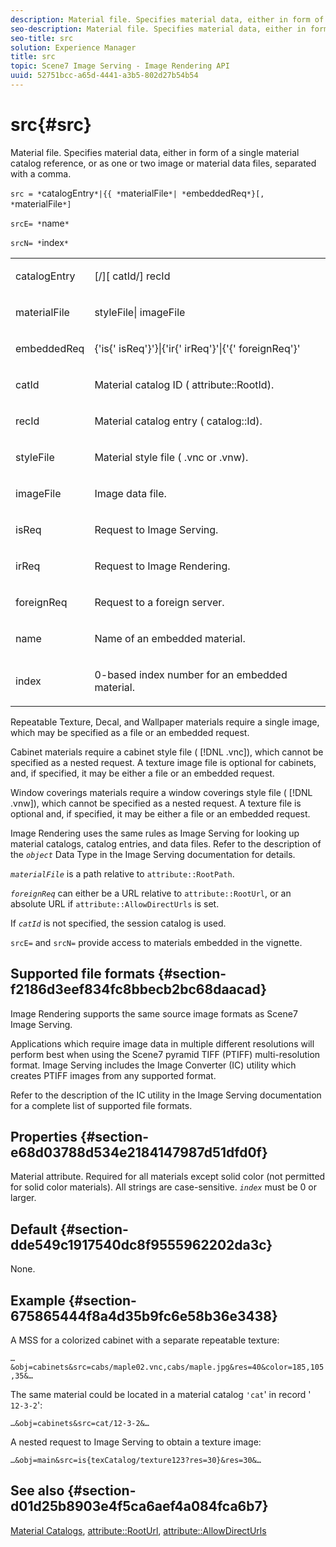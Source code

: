 ```yaml
---
description: Material file. Specifies material data, either in form of a single material catalog reference, or as one or two image or material data files, separated with a comma.
seo-description: Material file. Specifies material data, either in form of a single material catalog reference, or as one or two image or material data files, separated with a comma.
seo-title: src
solution: Experience Manager
title: src
topic: Scene7 Image Serving - Image Rendering API
uuid: 52751bcc-a65d-4441-a3b5-802d27b54b54
---
```


# src{#src}

Material file. Specifies material data, either in form of a single material catalog reference, or as one or two image or material data files, separated with a comma.

 `src = *`catalogEntry`*|{{ *`materialFile`*| *`embeddedReq`*}[, *`materialFile`*]`

`srcE= *`name`*`

`srcN= *`index`*`

<table id="simpletable_A64C4F084C0A4DDCA45A921D4BD7AAEA"> 
 <tr class="strow"> 
  <td class="stentry"> <p><span class="varname"> catalogEntry</span> </p></td> 
  <td class="stentry"> <p><span class="codeph">[/][<span class="varname"> catId</span>/]<span class="varname"> recId</span></span> </p></td> 
 </tr> 
 <tr class="strow"> 
  <td class="stentry"> <span class="varname"> materialFile</span> </td> 
  <td class="stentry"> <p><span class="codeph"> <span class="varname"> styleFile</span>|<span class="varname"> imageFile</span></span> </p> </td> 
 </tr> 
 <tr class="strow"> 
  <td class="stentry"> <p><span class="varname"> embeddedReq</span> </p> </td> 
  <td class="stentry"> <p><span class="codeph">{'is{'<span class="varname"> isReq</span>'}'}|{'ir{'<span class="varname"> irReq</span>'}'|{'{'<span class="varname"> foreignReq</span>'}'</span> </p></td> 
 </tr> 
 <tr class="strow"> 
  <td class="stentry"> <p><span class="varname"> catId</span> </p></td> 
  <td class="stentry"> <p>Material catalog ID (<span class="codeph"> attribute::RootId</span>). </p></td> 
 </tr> 
 <tr class="strow"> 
  <td class="stentry"> <p><span class="varname"> recId</span> </p></td> 
  <td class="stentry"> <p>Material catalog entry (<span class="codeph"> catalog::Id</span>). </p></td> 
 </tr> 
 <tr class="strow"> 
  <td class="stentry"> <p><span class="varname"> styleFile</span> </p></td> 
  <td class="stentry"> <p>Material style file (<span class="filepath"> .vnc</span> or <span class="filepath"> .vnw</span>). </p></td> 
 </tr> 
 <tr class="strow"> 
  <td class="stentry"> <p><span class="varname"> imageFile</span> </p></td> 
  <td class="stentry"> <p>Image data file. </p></td> 
 </tr> 
 <tr class="strow"> 
  <td class="stentry"> <p><span class="varname"> isReq</span> </p></td> 
  <td class="stentry"> <p>Request to Image Serving. </p></td> 
 </tr> 
 <tr class="strow"> 
  <td class="stentry"> <p><span class="varname"> irReq</span> </p></td> 
  <td class="stentry"> <p>Request to Image Rendering. </p></td> 
 </tr> 
 <tr class="strow"> 
  <td class="stentry"> <p><span class="varname"> foreignReq</span> </p></td> 
  <td class="stentry"> <p>Request to a foreign server. </p></td> 
 </tr> 
 <tr class="strow"> 
  <td class="stentry"> <p><span class="varname"> name</span> </p></td> 
  <td class="stentry"> <p>Name of an embedded material. </p></td> 
 </tr> 
 <tr class="strow"> 
  <td class="stentry"> <p><span class="varname"> index</span> </p></td> 
  <td class="stentry"> <p>0-based index number for an embedded material. </p></td> 
 </tr> 
</table>

Repeatable Texture, Decal, and Wallpaper materials require a single image, which may be specified as a file or an embedded request.

Cabinet materials require a cabinet style file ( [!DNL .vnc]), which cannot be specified as a nested request. A texture image file is optional for cabinets, and, if specified, it may be either a file or an embedded request.

Window coverings materials require a window coverings style file ( [!DNL .vnw]), which cannot be specified as a nested request. A texture file is optional and, if specified, it may be either a file or an embedded request.

Image Rendering uses the same rules as Image Serving for looking up material catalogs, catalog entries, and data files. Refer to the description of the *`object`* Data Type in the Image Serving documentation for details.

*`materialFile`* is a path relative to `attribute::RootPath`.

*`foreignReq`* can either be a URL relative to `attribute::RootUrl`, or an absolute URL if `attribute::AllowDirectUrls` is set.

If *`catId`* is not specified, the session catalog is used.

`srcE=` and `srcN=` provide access to materials embedded in the vignette.

## Supported file formats {#section-f2186d3eef834fc8bbecb2bc68daacad}

Image Rendering supports the same source image formats as Scene7 Image Serving.

Applications which require image data in multiple different resolutions will perform best when using the Scene7 pyramid TIFF (PTIFF) multi-resolution format. Image Serving includes the Image Converter (IC) utility which creates PTIFF images from any supported format.

Refer to the description of the IC utility in the Image Serving documentation for a complete list of supported file formats.

## Properties {#section-e68d03788d534e2184147987d51dfd0f}

Material attribute. Required for all materials except solid color (not permitted for solid color materials). All strings are case-sensitive. *`index`* must be 0 or larger.

## Default {#section-dde549c1917540dc8f9555962202da3c}

None.

## Example {#section-675865444f8a4d35b9fc6e58b36e3438}

A MSS for a colorized cabinet with a separate repeatable texture:

`…&obj=cabinets&src=cabs/maple02.vnc,cabs/maple.jpg&res=40&color=185,105,35&…`

The same material could be located in a material catalog `'cat`' in record ' `12-3-2`':

`…&obj=cabinets&src=cat/12-3-2&…`

A nested request to Image Serving to obtain a texture image:

`…&obj=main&src=is{texCatalog/texture123?res=30}&res=30&…`

## See also {#section-d01d25b8903e4f5ca6aef4a084fca6b7}

[Material Catalogs](../../../../../ir-api/http-protocol/image-rendering-api-ref/c-ir-http-protocol-ref/c-ir-http-protocol-syntax-and-features/c-ir-http-material-catalogs/c-ir-http-material-catalogs.md#concept-772742c1688f420a88a56f5136ad1db2), [attribute::RootUrl](../../../../../ir-api/material-cat/image-rendering-api-ref/c-ir-material-catalog/c-ir-attributes-reference/r-ir-rooturl.md#reference-b8d706a573814802bd6794223cc78402), [attribute::AllowDirectUrls](../../../../../ir-api/material-cat/image-rendering-api-ref/c-ir-material-catalog/c-ir-attributes-reference/r-ir-allowdirecturls.md#reference-02000c0f3c494292bad8425d06268882) 

